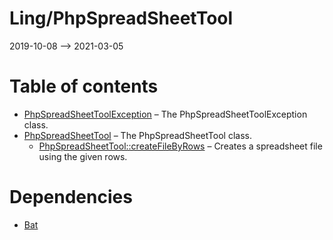 Ling/PhpSpreadSheetTool
================
2019-10-08 --> 2021-03-05




Table of contents
===========

- [PhpSpreadSheetToolException](https://github.com/lingtalfi/PhpSpreadSheetTool/blob/master/doc/api/Ling/PhpSpreadSheetTool/Exception/PhpSpreadSheetToolException.md) &ndash; The PhpSpreadSheetToolException class.
- [PhpSpreadSheetTool](https://github.com/lingtalfi/PhpSpreadSheetTool/blob/master/doc/api/Ling/PhpSpreadSheetTool/PhpSpreadSheetTool.md) &ndash; The PhpSpreadSheetTool class.
    - [PhpSpreadSheetTool::createFileByRows](https://github.com/lingtalfi/PhpSpreadSheetTool/blob/master/doc/api/Ling/PhpSpreadSheetTool/PhpSpreadSheetTool/createFileByRows.md) &ndash; Creates a spreadsheet file using the given rows.


Dependencies
============
- [Bat](https://github.com/lingtalfi/Bat)


